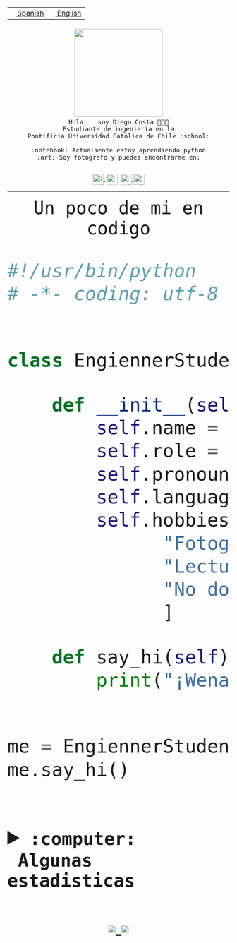 <table border="0"  align="right">
 <tr><td><a href="README.md"><img src="https://upload.wikimedia.org/wikipedia/commons/thumb/8/89/Bandera_de_Espa%C3%B1a.svg/1200px-Bandera_de_Espa%C3%B1a.svg.png" height="10"> Spanish</a></td>
 <td><a href="README.en.md"><img src="https://upload.wikimedia.org/wikipedia/commons/a/a4/Flag_of_the_United_States.svg" height="10"> English</a></td></tr>
</table><br><br><br>


<p align="center">
  <img src="https://github.com/diegocostares/diegocostares/blob/main/Images/aaa2.gif?raw=true" width="200px">
  <br><samp>
    Hola <img src="https://media.giphy.com/media/hvRJCLFzcasrR4ia7z/giphy.gif" width="16px"> soy Diego Costa 👨🏻‍💻<br>
    Estudiante de ingeniería en la <br>
    Pontificia Universidad Católica de Chile :school:<br>
  <br>
    :notebook: Actualmente estoy aprendiendo python <br>
    :art: Soy fotografo y puedes encontrarme en: <br>
  <br></samp>
  
</p>

<p align="center">
   <a href="https://instagram.com/diegocosta_no" target="blank">
    <img 
    align="center" src="https://cdn.jsdelivr.net/npm/simple-icons@3.0.1/icons/instagram.svg" alt="instagram" height="25px" width="25px" />
  </a>
  <a style="border: 3px solid; color: white;"href="https://t.me/diegocosta_no" target="blank">
  <img
  align="center" alt="Telegram" width="25px" src="https://icons-for-free.com/iconfiles/png/512/Telegram-1324888767380505522.png" />
</a>
<a href="https://api.whatsapp.com/send?phone=56971897835&text=Hola!" target="blank">
  <img
  align="center" alt="wtsp" width="25px" src="https://img.icons8.com/pastel-glyph/2x/whatsapp--v2.png" />
</a>
<a href="https://www.linkedin.com/in/diego-costa-786249213/" target="blank">
  <img
  align="center" alt="wtsp" width="25px" src="https://img.icons8.com/metro/452/linkedin.png" />
</a>

  </a>
</p>

---


<p align="center"><font size="25"><samp>Un poco de mi en codigo</samp></front></p>


```python
#!/usr/bin/python
# -*- coding: utf-8 -*-


class EngiennerStudent:

    def __init__(self):
        self.name = "Diego Costa"
        self.role = "Estudiante"
        self.pronouns = "he/him"
        self.language_spoken = ["es_CL", "en_US"]
        self.hobbies = [
              "Fotografia",
              "Lectura",
              "No dormir",
              ]

    def say_hi(self):
        print("¡Wena mundo!")


me = EngiennerStudent()
me.say_hi()
```
---
<details>
  <summary><b><samp>:computer: &nbsp;Algunas estadisticas</samp></b></summary>
  <br/></p>

<!--START_SECTION:waka-->
![Code Time](http://img.shields.io/badge/Code%20Time-559%20hrs%2024%20mins-blue)

**Soy nocturno 🦉** 

```text
🌞 Mañana     8 commits      ░░░░░░░░░░░░░░░░░░░░░░░░░   1.99% 
🌆 Día        136 commits    ████████░░░░░░░░░░░░░░░░░   33.75% 
🌃 Tarde      133 commits    ████████░░░░░░░░░░░░░░░░░   33.0% 
🌙 Noche      126 commits    ███████░░░░░░░░░░░░░░░░░░   31.27%

```
📅 **Soy más productivo los Miércoles** 

```text
Lunes        37 commits     ██░░░░░░░░░░░░░░░░░░░░░░░   9.18% 
Martes       42 commits     ██░░░░░░░░░░░░░░░░░░░░░░░   10.42% 
Miércoles    129 commits    ████████░░░░░░░░░░░░░░░░░   32.01% 
Jueves       55 commits     ███░░░░░░░░░░░░░░░░░░░░░░   13.65% 
Viernes      22 commits     █░░░░░░░░░░░░░░░░░░░░░░░░   5.46% 
Sábado       55 commits     ███░░░░░░░░░░░░░░░░░░░░░░   13.65% 
Domingo      63 commits     ████░░░░░░░░░░░░░░░░░░░░░   15.63%

```


📊 **Esta semana me dediqué a** 

```text
🐱‍💻 Proyectos: 
SHAREGO-G54              7 hrs 14 mins       ██████████░░░░░░░░░░░░░░░   40.25% 
ControlesBDD             5 hrs 17 mins       ███████░░░░░░░░░░░░░░░░░░   29.41% 
Unknown Project          5 hrs 6 mins        ███████░░░░░░░░░░░░░░░░░░   28.33% 
T2                       15 mins             ░░░░░░░░░░░░░░░░░░░░░░░░░   1.44% 
BDD47y74                 4 mins              ░░░░░░░░░░░░░░░░░░░░░░░░░   0.42%

```


 Last Updated on 12/06/2022 18:26:16 UTC
<!--END_SECTION:waka-->
  
  

 <p align="center"> <img src="https://github-readme-stats.vercel.app/api?username=diegocostares&show_icons=true&theme=ayu-mirage" alt="abhisheknaiidu" /></p>
 
</details>

<p align=center>
  <a href="https://github.com/diegocostares">
    <img src="https://badges.pufler.dev/visits/diegocostares/diegocostares?style=flat-square&color=black&logo=github">
  </a>
  <a href="https://github.com/diegocostares?tab=repositories">
    <img src="https://badges.pufler.dev/repos/diegocostares?style=flat-square&color=black&logo=github">
  </a>
</p>
